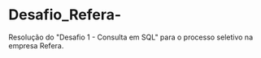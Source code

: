 # Desafio_Refera-
Resolução do "Desafio 1 - Consulta em SQL" para o processo seletivo na empresa Refera. 
